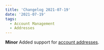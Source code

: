```yaml
---
title: 'Changelog 2021-07-19'
date: '2021-07-19'
tags:
  - Account Management
  - Addresses
---
```

**Minor** Added support for [account addresses](/docs/commerce-cloud/customer-management/addresses-api).
